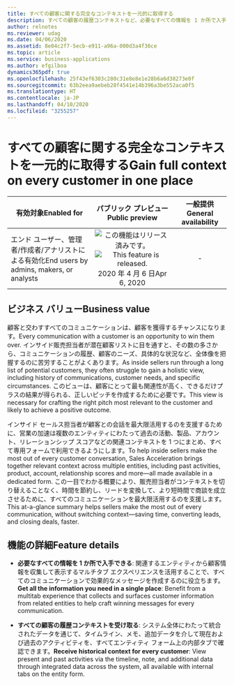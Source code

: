 ```yaml
---
title: すべての顧客に関する完全なコンテキストを一元的に取得する
description: すべての顧客の履歴コンテキストなど、必要なすべての情報を 1 か所で入手できます。
author: relnotes
ms.reviewer: udag
ms.date: 04/06/2020
ms.assetid: 8e04c2f7-5ecb-e911-a96a-000d3a4f36ce
ms.topic: article
ms.service: business-applications
ms.author: efgilboa
dynamics365pdf: true
ms.openlocfilehash: 25f43ef6303c280c31e8e8e1e28b6a6d38273e0f
ms.sourcegitcommit: 63b2eea9aebeb28f4541e14b396a3be552aca0f5
ms.translationtype: HT
ms.contentlocale: ja-JP
ms.lasthandoff: 04/10/2020
ms.locfileid: "3255257"
---
```

# <a name="gain-full-context-on-every-customer-in-one-place"></a><span data-ttu-id="131e2-103">すべての顧客に関する完全なコンテキストを一元的に取得する</span><span class="sxs-lookup"><span data-stu-id="131e2-103">Gain full context on every customer in one place</span></span>


| <span data-ttu-id="131e2-104">有効対象</span><span class="sxs-lookup"><span data-stu-id="131e2-104">Enabled for</span></span>    |  <span data-ttu-id="131e2-105">パブリック プレビュー</span><span class="sxs-lookup"><span data-stu-id="131e2-105">Public preview</span></span> | <span data-ttu-id="131e2-106">一般提供</span><span class="sxs-lookup"><span data-stu-id="131e2-106">General availability</span></span> | 
| ---------- | :----------: |:----------: |
|<span data-ttu-id="131e2-107">エンド ユーザー、管理者/作成者/アナリストによる有効化</span><span class="sxs-lookup"><span data-stu-id="131e2-107">End users by admins, makers, or analysts</span></span>|<span data-ttu-id="131e2-108">![この機能はリリース済みです。](/dynamics365-release-plan/media/green-checkmark.png "この機能はリリース済みです。")</span><span class="sxs-lookup"><span data-stu-id="131e2-108">![This feature is released.](/dynamics365-release-plan/media/green-checkmark.png "This feature is released.")</span></span> <span data-ttu-id="131e2-109">2020 年 4 月 6 日</span><span class="sxs-lookup"><span data-stu-id="131e2-109">Apr 6, 2020</span></span>| -|


## <a name="business-value"></a><span data-ttu-id="131e2-110">ビジネス バリュー</span><span class="sxs-lookup"><span data-stu-id="131e2-110">Business value</span></span>
<!-- bv start -->
<span data-ttu-id="131e2-111">顧客と交わすすべてのコミュニケーションは、顧客を獲得するチャンスになります。</span><span class="sxs-lookup"><span data-stu-id="131e2-111">Every communication with a customer is an opportunity to win them over.</span></span> <span data-ttu-id="131e2-112">インサイド販売担当者が潜在顧客リストに目を通すと、その数の多さから、コミュニケーションの履歴、顧客のニーズ、具体的な状況など、全体像を把握するのに苦労することがよくあります。</span><span class="sxs-lookup"><span data-stu-id="131e2-112">As inside sellers run through a long list of potential customers, they often struggle to gain a holistic view, including history of communications, customer needs, and specific circumstances.</span></span> <span data-ttu-id="131e2-113">このビューは、顧客にとって最も関連性が高く、できるだけプラスの結果が得られる、正しいピッチを作成するために必要です。</span><span class="sxs-lookup"><span data-stu-id="131e2-113">This view is necessary for crafting the right pitch most relevant to the customer and likely to achieve a positive outcome.</span></span> 

<span data-ttu-id="131e2-114">インサイド セールス担当者が顧客との会話を最大限活用するのを支援するために、営業の加速は複数のエンティティにわたって過去の活動、製品、アカウント、リレーションシップ スコアなどの関連コンテキストを 1 つにまとめ、すべて専用フォームで利用できるようにします。</span><span class="sxs-lookup"><span data-stu-id="131e2-114">To help inside sellers make the most out of every customer conversation, Sales Acceleration brings together relevant context across multiple entities, including past activities, product, account, relationship scores and more—all made available in a dedicated form.</span></span> <span data-ttu-id="131e2-115">この一目でわかる概要により、販売担当者がコンテキストを切り替えることなく、時間を節約し、リードを変換して、より短時間で商談を成立させるために、すべてのコミュニケーションを最大限活用するのを支援します。</span><span class="sxs-lookup"><span data-stu-id="131e2-115">This at-a-glance summary helps sellers make the most out of every communication, without switching context—saving time, converting leads, and closing deals, faster.</span></span>
<!-- bv end -->



## <a name="feature-details"></a><span data-ttu-id="131e2-116">機能の詳細</span><span class="sxs-lookup"><span data-stu-id="131e2-116">Feature details</span></span>
<!--feature detail start -->
- <span data-ttu-id="131e2-117">**必要なすべての情報を 1 か所で入手できる**: 関連するエンティティから顧客情報を収集して表示するマルチタブ エクスペリエンスを活用することで、すべてのコミュニケーションで効果的なメッセージを作成するのに役立ちます。</span><span class="sxs-lookup"><span data-stu-id="131e2-117">**Get all the information you need in a single place**: Benefit from a multitab experience that collects and surfaces customer information from related entities to help craft winning messages for every communication.</span></span>

- <span data-ttu-id="131e2-118">**すべての顧客の履歴コンテキストを受け取る**: システム全体にわたって統合されたデータを通じて、タイムライン、メモ、追加データを介して現在および過去のアクティビティを、すべてエンティティ フォーム上の内部タブで確認できます。</span><span class="sxs-lookup"><span data-stu-id="131e2-118">**Receive historical context for every customer**: View present and past activities via the timeline, note, and additional data through integrated data across the system, all available with internal tabs on the entity form.</span></span>
<!--feature detail end -->

<!--note from editor: this image needs to be edited down to show more focus. A full screenshot is too busy and does not yield a positive user experience. ![Form](media/work-queue-form.png "Form")-->
<!-- Picture 1 -->








